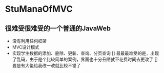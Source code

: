 # StuManaOfMVC
## 很难受很难受的一个普通的JavaWeb
- 没有利用任何框架
- MVC设计模式
- 实现学生数据的添加、删除、更新、查询、分页查询
[] 最最最难受的是，出现了乱码，由于是个比较简单的案例，界面也十分丑陋就不花费时间去更改了
[] 要是有大佬给我改一改就比较不错了
